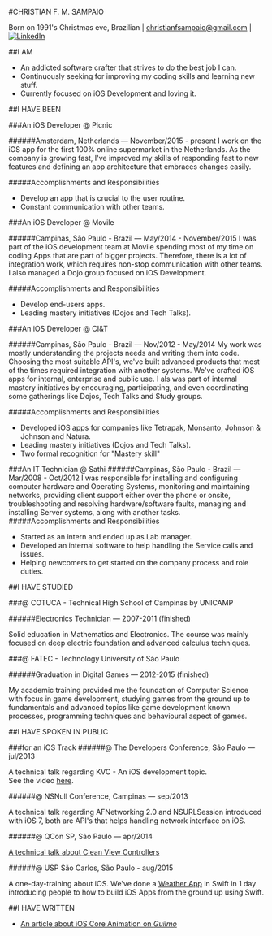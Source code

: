 #CHRISTIAN F. M. SAMPAIO

Born on 1991's Christmas eve, Brazilian | christianfsampaio@gmail.com | [![LinkedIn](http://s.c.lnkd.licdn.com/scds/common/u/img/webpromo/btn_in_20x15.png)](http://br.linkedin.com/pub/christian-sampaio/39/a09/615)


##I AM

* An addicted software crafter that strives to do the best job I can.
* Continuously seeking for improving my coding skills and learning new stuff.
* Currently focused on iOS Development and loving it.



##I HAVE BEEN

###An iOS Developer @ Picnic

######Amsterdam, Netherlands — November/2015 - present
I work on the iOS app for the first 100% online supermarket in the Netherlands. As the company is growing fast, I've improved my skills of responding fast to new features and defining an app architecture that embraces changes easily.

#####Accomplishments and Responsibilities
* Develop an app that is crucial to the user routine.
* Constant communication with other teams.

###An iOS Developer @ Movile

######Campinas, São Paulo - Brazil — May/2014 - November/2015
I was part of the iOS development team at Movile spending most of my time on coding Apps that are part of bigger projects. Therefore, there is a lot of integration work, which requires non-stop communication with other teams. I also managed a Dojo group focused on iOS Development. 

#####Accomplishments and Responsibilities
* Develop end-users apps.
* Leading mastery initiatives (Dojos and Tech Talks).
  

###An iOS Developer @ CI&T

######Campinas, São Paulo - Brazil — Nov/2012 - May/2014
My work was mostly understanding the projects needs and writing them into code. Choosing the most suitable API's, we've built advanced products that most of the times required integration with another systems. We've crafted iOS apps for internal, enterprise and public use.
I als was part of internal mastery initiatives by encouraging, participating, and even coordinating some gatherings like Dojos, Tech Talks and Study groups. 

#####Accomplishments and Responsibilities
* Developed iOS apps for companies like Tetrapak, Monsanto, Johnson & Johnson and Natura.
* Leading mastery initiatives (Dojos and Tech Talks).
* Two formal recognition for "Mastery skill"
  

###An IT Technician @ Sathi
######Campinas, São Paulo - Brazil — Mar/2008 - Oct/2012
I was responsible for installing and configuring computer hardware and Operating Systems, monitoring and maintaining networks, providing client support either over the phone or onsite, troubleshooting and resolving hardware/software faults, managing and installing Server systems, along with another tasks.
#####Accomplishments and Responsibilities
* Started as an intern and ended up as Lab manager.
* Developed an internal software to help handling the Service calls and issues.
* Helping newcomers to get started on the company process and role duties.

##I HAVE STUDIED

###@ COTUCA - Technical High School of Campinas by UNICAMP

######Electronics Technician — 2007-2011 (finished)
                                                                                       
Solid education in Mathematics and Electronics. The course was mainly focused on deep electric foundation and advanced calculus techniques.

###@ FATEC - Technology University of São Paulo

######Graduation in Digital Games — 2012-2015 (finished)
                                                                                       
My academic training provided me the foundation of Computer Science with focus in game development, studying games from the ground up to fundamentals and advanced topics like game development known processes, programming techniques and behavioural aspect of games.

##I HAVE SPOKEN IN PUBLIC

###for an iOS Track
######@ The Developers Conference, São Paulo — jul/2013

A technical talk regarding KVC - An iOS development topic.  
See the video [here](http://www.infoq.com/br/presentations/key-value-coding).

######@ NSNull Conference, Campinas — sep/2013

A technical talk regarding AFNetworking 2.0 and NSURLSession introduced with iOS 7, both are API's that helps handling network interface on iOS.

######@ QCon SP, São Paulo — apr/2014

[A technical talk about Clean View Controllers](http://qconsp.com/presentation/clean-view-controllers-no-ios)

######@ USP São Carlos, São Paulo - aug/2015

A one-day-training about iOS. We've done a [Weather App](https://github.com/chrisfsampaio/WeatherNow.git) in Swift in 1 day introducing people to how to build iOS Apps from the ground up using Swift.


##I HAVE WRITTEN

* [An article about iOS Core Animation on *Guilmo*](http://www.guilmo.com/why-so-serious-lets-animate/)
